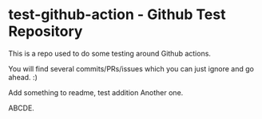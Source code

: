 # test-github-action - Github Test Repository

This is a repo used to do some testing around Github actions.

You will find several commits/PRs/issues which you can just ignore and go ahead. :)

Add something to readme, test addition
Another one.

ABCDE.
